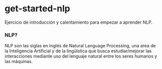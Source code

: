 # get-started-nlp

Ejercicio de introducción y calentamiento para empezar a aprender NLP.

### NLP? 
NLP son las siglas en Inglés de Natural Language Processing, una area de la Inteligencia Artificial y de la lingüística que busca estudiar/mejorar las interacciones mediante uso del lenguaje natural entre los seres humanos y las máquinas.
